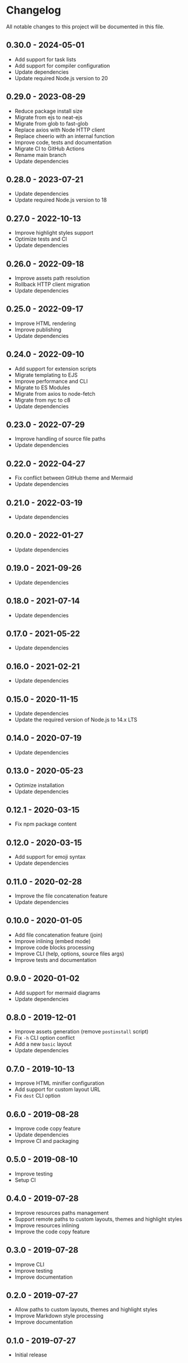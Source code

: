 # Changelog

All notable changes to this project will be documented in this file.

## 0.30.0 - 2024-05-01

- Add support for task lists
- Add support for compiler configuration
- Update dependencies
- Update required Node.js version to 20

## 0.29.0 - 2023-08-29

- Reduce package install size
- Migrate from ejs to neat-ejs
- Migrate from glob to fast-glob
- Replace axios with Node HTTP client
- Replace cheerio with an internal function
- Improve code, tests and documentation
- Migrate CI to GitHub Actions
- Rename main branch
- Update dependencies

## 0.28.0 - 2023-07-21

- Update dependencies
- Update required Node.js version to 18

## 0.27.0 - 2022-10-13

- Improve highlight styles support
- Optimize tests and CI
- Update dependencies

## 0.26.0 - 2022-09-18

- Improve assets path resolution
- Rollback HTTP client migration
- Update dependencies

## 0.25.0 - 2022-09-17

- Improve HTML rendering
- Improve publishing
- Update dependencies

## 0.24.0 - 2022-09-10

- Add support for extension scripts
- Migrate templating to EJS
- Improve performance and CLI
- Migrate to ES Modules
- Migrate from axios to node-fetch
- Migrate from nyc to c8
- Update dependencies

## 0.23.0 - 2022-07-29

- Improve handling of source file paths
- Update dependencies

## 0.22.0 - 2022-04-27

- Fix conflict between GitHub theme and Mermaid
- Update dependencies

## 0.21.0 - 2022-03-19

- Update dependencies

## 0.20.0 - 2022-01-27

- Update dependencies

## 0.19.0 - 2021-09-26

- Update dependencies

## 0.18.0 - 2021-07-14

- Update dependencies

## 0.17.0 - 2021-05-22

- Update dependencies

## 0.16.0 - 2021-02-21

- Update dependencies

## 0.15.0 - 2020-11-15

- Update dependencies
- Update the required version of Node.js to 14.x LTS

## 0.14.0 - 2020-07-19

- Update dependencies

## 0.13.0 - 2020-05-23

- Optimize installation
- Update dependencies

## 0.12.1 - 2020-03-15

- Fix npm package content

## 0.12.0 - 2020-03-15

- Add support for emoji syntax
- Update dependencies

## 0.11.0 - 2020-02-28

- Improve the file concatenation feature
- Update dependencies

## 0.10.0 - 2020-01-05

- Add file concatenation feature (join)
- Improve inlining (embed mode)
- Improve code blocks processing
- Improve CLI (help, options, source files args)
- Improve tests and documentation

## 0.9.0 - 2020-01-02

- Add support for mermaid diagrams
- Update dependencies

## 0.8.0 - 2019-12-01

- Improve assets generation (remove `postinstall` script)
- Fix `-h` CLI option conflict
- Add a new `basic` layout
- Update dependencies

## 0.7.0 - 2019-10-13

- Improve HTML minifier configuration
- Add support for custom layout URL
- Fix `dest` CLI option

## 0.6.0 - 2019-08-28

- Improve code copy feature
- Update dependencies
- Improve CI and packaging

## 0.5.0 - 2019-08-10

- Improve testing
- Setup CI

## 0.4.0 - 2019-07-28

- Improve resources paths management
- Support remote paths to custom layouts, themes and highlight styles
- Improve resources inlining
- Improve the code copy feature

## 0.3.0 - 2019-07-28

- Improve CLI
- Improve testing
- Improve documentation

## 0.2.0 - 2019-07-27

- Allow paths to custom layouts, themes and highlight styles
- Improve Markdown style processing
- Improve documentation

## 0.1.0 - 2019-07-27

- Initial release
